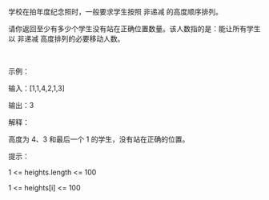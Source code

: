 学校在拍年度纪念照时，一般要求学生按照 非递减 的高度顺序排列。

请你返回至少有多少个学生没有站在正确位置数量。该人数指的是：能让所有学生以 非递减 高度排列的必要移动人数。

 

示例：

输入：[1,1,4,2,1,3]

输出：3

解释：

高度为 4、3 和最后一个 1 的学生，没有站在正确的位置。
 

提示：

1 <= heights.length <= 100

1 <= heights[i] <= 100
